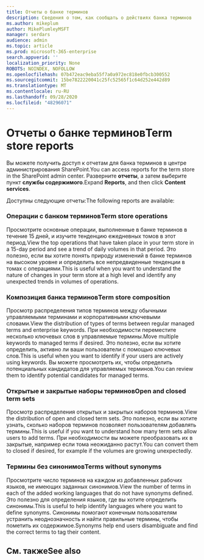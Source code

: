 ```yaml
---
title: Отчеты о банке терминов
description: Сведения о том, как сообщать о действиях банка терминов
ms.author: mikeplum
author: MikePlumleyMSFT
manager: serdars
audience: admin
ms.topic: article
ms.prod: microsoft-365-enterprise
search.appverid: ''
localization_priority: None
ROBOTS: NOINDEX, NOFOLLOW
ms.openlocfilehash: 07b472eac9eba55f7a0a972ec818e0fbcb300552
ms.sourcegitcommit: 15be7822220041c25fc52565f1c64d252e442d89
ms.translationtype: MT
ms.contentlocale: ru-RU
ms.lasthandoff: 09/28/2020
ms.locfileid: "48296071"
---
```

# <a name="term-store-reports"></a><span data-ttu-id="28d77-103">Отчеты о банке терминов</span><span class="sxs-lookup"><span data-stu-id="28d77-103">Term store reports</span></span>

<span data-ttu-id="28d77-104">Вы можете получить доступ к отчетам для банка терминов в центре администрирования SharePoint.</span><span class="sxs-lookup"><span data-stu-id="28d77-104">You can access reports for the term store in the SharePoint admin center.</span></span> <span data-ttu-id="28d77-105">Разверните **отчеты**, а затем выберите пункт **службы содержимого**.</span><span class="sxs-lookup"><span data-stu-id="28d77-105">Expand **Reports**, and then click **Content services**.</span></span>

<span data-ttu-id="28d77-106">Доступны следующие отчеты:</span><span class="sxs-lookup"><span data-stu-id="28d77-106">The following reports are available:</span></span>

### <a name="term-store-operations"></a><span data-ttu-id="28d77-107">Операции с банком терминов</span><span class="sxs-lookup"><span data-stu-id="28d77-107">Term store operations</span></span>

<span data-ttu-id="28d77-108">Просмотрите основные операции, выполненные в банке терминов в течение 15 дней, и изучите тенденцию ежедневных томов в этот период.</span><span class="sxs-lookup"><span data-stu-id="28d77-108">View the top operations that have taken place in your term store in a 15-day period and see a trend of daily volumes in that period.</span></span> <span data-ttu-id="28d77-109">Это полезно, если вы хотите понять природу изменений в банке терминов на высоком уровне и определить все непредвиденные тенденции в томах с операциями.</span><span class="sxs-lookup"><span data-stu-id="28d77-109">This is useful when you want to understand the nature of changes in your term store at a high level and identify any unexpected trends in volumes of operations.</span></span> 

### <a name="term-store-composition"></a><span data-ttu-id="28d77-110">Композиция банка терминов</span><span class="sxs-lookup"><span data-stu-id="28d77-110">Term store composition</span></span>

<span data-ttu-id="28d77-111">Просмотр распределения типов терминов между обычными управляемыми терминами и корпоративными ключевыми словами.</span><span class="sxs-lookup"><span data-stu-id="28d77-111">View the distribution of types of terms between regular managed terms and enterprise keywords.</span></span> <span data-ttu-id="28d77-112">При необходимости переместите несколько ключевых слов в управляемые термины.</span><span class="sxs-lookup"><span data-stu-id="28d77-112">Move multiple keywords to managed terms if desired.</span></span> <span data-ttu-id="28d77-113">Это полезно, если вы хотите определить, активно ли ваши пользователи с помощью ключевых слов.</span><span class="sxs-lookup"><span data-stu-id="28d77-113">This is useful when you want to identify if your users are actively using keywords.</span></span> <span data-ttu-id="28d77-114">Вы можете просмотреть их, чтобы определить потенциальных кандидатов для управляемых терминов.</span><span class="sxs-lookup"><span data-stu-id="28d77-114">You can review them to identify potential candidates for managed terms.</span></span>

### <a name="open-and-closed-term-sets"></a><span data-ttu-id="28d77-115">Открытые и закрытые наборы терминов</span><span class="sxs-lookup"><span data-stu-id="28d77-115">Open and closed term sets</span></span>

<span data-ttu-id="28d77-116">Просмотр распределения открытых и закрытых наборов терминов.</span><span class="sxs-lookup"><span data-stu-id="28d77-116">View the distribution of open and closed term sets.</span></span> <span data-ttu-id="28d77-117">Это полезно, если вы хотите узнать, сколько наборов терминов позволяет пользователям добавлять термины.</span><span class="sxs-lookup"><span data-stu-id="28d77-117">This is useful if you want to understand how many term sets allow users to add terms.</span></span> <span data-ttu-id="28d77-118">При необходимости вы можете преобразовать их в закрытые, например если тома неожиданно растут.</span><span class="sxs-lookup"><span data-stu-id="28d77-118">You can convert them to closed if desired, for example if the volumes are growing unexpectedly.</span></span> 

### <a name="terms-without-synonyms"></a><span data-ttu-id="28d77-119">Термины без синонимов</span><span class="sxs-lookup"><span data-stu-id="28d77-119">Terms without synonyms</span></span>

<span data-ttu-id="28d77-120">Просмотрите число терминов на каждом из добавленных рабочих языков, не имеющих заданных синонимов.</span><span class="sxs-lookup"><span data-stu-id="28d77-120">View the number of terms in each of the added working languages that do not have synonyms defined.</span></span> <span data-ttu-id="28d77-121">Это полезно для определения языков, где вы хотите определить синонимы.</span><span class="sxs-lookup"><span data-stu-id="28d77-121">This is useful to help identify languages where you want to define synonyms.</span></span> <span data-ttu-id="28d77-122">Синонимы помогают конечным пользователям устранить неоднозначность и найти правильные термины, чтобы пометить их содержимое.</span><span class="sxs-lookup"><span data-stu-id="28d77-122">Synonyms help end users disambiguate and find the correct terms to tag their content.</span></span>

## <a name="see-also"></a><span data-ttu-id="28d77-123">См. также</span><span class="sxs-lookup"><span data-stu-id="28d77-123">See also</span></span>



  






